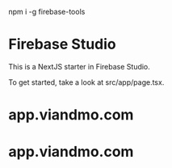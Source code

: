 npm i -g firebase-tools
# Firebase Studio

This is a NextJS starter in Firebase Studio.

To get started, take a look at src/app/page.tsx.
# app.viandmo.com
# app.viandmo.com
